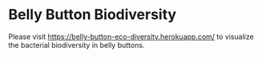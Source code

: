 # Belly Button Biodiversity
Please visit https://belly-button-eco-diversity.herokuapp.com/ to visualize the bacterial biodiversity in belly buttons.
